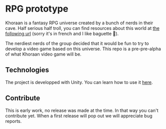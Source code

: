 # RPG prototype

Khoraan is a fantasy RPG universe created by a bunch of nerds in their cave. Half serious half troll, you can find resources about this world at [the following url](https://norcisrasp.ddns.net/jdrpz) (sorry it's in french and I like baguette :baguette_bread:).

The nerdiest nerds of the group decided that it would be fun to try to develop a video game based on this universe. This repo is a pre-pre-alpha of what Khoraan video game will be.

## Technologies

The project is developped with Unity. You can learn how to use it [here](https://unity.com/fr/learn).

## Contribute

This is early work, no release was made at the time. In that way you can't contribute yet. When a first release will pop out we will appreciate bug reports.
